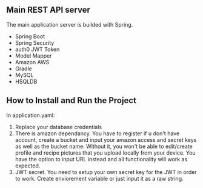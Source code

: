 ## Main REST API server

The main application server is builded with Spring.

- Spring Boot
- Spring Security
- auth0 JWT Token
- Model Mapper
- Amazon AWS
- Gradle
- MySQL
- HSQLDB

## How to Install and Run the Project

In application.yaml:

1. Replace your database credentials
2. There is amazon dependancy. You have to register if u don't have account, create a bucket and input your amazon access and secret keys as well as the bucket name. Without it, you won't be able to edit/create profile and recipe pictures that you upload locally from your device. You have the option to input URL instead and all functionality will work as expected.
3. JWT secret. You need to setup your own secret key for the JWT in order to work. Create enviorement variable or just input it as a raw string.
